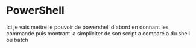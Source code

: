 # PowerShell
Ici je vais mettre le pouvoir de powershell d'abord en donnant les commande puis montrant la simpliciter de son script a comparé a du shell ou batch